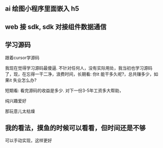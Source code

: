 ## ai 绘图小程序里面嵌入 h5

## web 接 sdk, sdk 对接组件数据通信
## 学习源码

跟着cursor学源码

我现在觉得学习源码最傻逼. 不针对任何人，没有实际用处，我当初也学习源码了，现，在忘得一干二净，浪费时间，长期看: 你it 能干多久呢?，总共赚多少，如果it 失业怎么办?

短期看: 看完源码的收益是多少. 对下一份3-5年工资多大帮助，

纯兴趣爱好

那玩意儿太枯燥

## 我的看法，摸鱼的时候可以看看，但时间还是不够

可以手动实现，这样更好